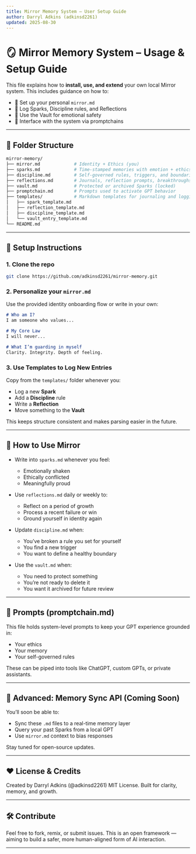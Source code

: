 ```yaml
---
title: Mirror Memory System – User Setup Guide
author: Darryl Adkins (adkinsd2261)
updated: 2025-08-30
---
```


# 🪞 Mirror Memory System – Usage & Setup Guide

This file explains how to **install, use, and extend** your own local Mirror system. This includes guidance on how to:

- 🌱 Set up your personal `mirror.md`
- 🔁 Log Sparks, Discipline rules, and Reflections
- 🔐 Use the Vault for emotional safety
- 🧠 Interface with the system via promptchains

---

## 📂 Folder Structure

```bash
mirror-memory/
├── mirror.md             # Identity + Ethics (you)
├── sparks.md             # Time-stamped memories with emotion + ethics
├── discipline.md         # Self-governed rules, triggers, and boundaries
├── reflections.md        # Journals, reflection prompts, breakthroughs
├── vault.md              # Protected or archived Sparks (locked)
├── promptchain.md        # Prompts used to activate GPT behavior
├── templates/            # Markdown templates for journaling and logging
│   ├── spark_template.md
│   ├── reflection_template.md
│   ├── discipline_template.md
│   └── vault_entry_template.md
└── README.md
```

---

## 🧭 Setup Instructions

### 1. Clone the repo
```bash
git clone https://github.com/adkinsd2261/mirror-memory.git
```

### 2. Personalize your `mirror.md`
Use the provided identity onboarding flow or write in your own:

```markdown
# Who am I?
I am someone who values...

# My Core Law
I will never...

# What I’m guarding in myself
Clarity. Integrity. Depth of feeling.
```

### 3. Use Templates to Log New Entries
Copy from the `templates/` folder whenever you:
- Log a new **Spark**
- Add a **Discipline** rule
- Write a **Reflection**
- Move something to the **Vault**

This keeps structure consistent and makes parsing easier in the future.

---

## 🪩 How to Use Mirror

- Write into `sparks.md` whenever you feel:
  - Emotionally shaken
  - Ethically conflicted
  - Meaningfully proud

- Use `reflections.md` daily or weekly to:
  - Reflect on a period of growth
  - Process a recent failure or win
  - Ground yourself in identity again

- Update `discipline.md` when:
  - You’ve broken a rule you set for yourself
  - You find a new trigger
  - You want to define a healthy boundary

- Use the `vault.md` when:
  - You need to protect something
  - You’re not ready to delete it
  - You want it archived for future review

---

## 🧠 Prompts (promptchain.md)

This file holds system-level prompts to keep your GPT experience grounded in:
- Your ethics
- Your memory
- Your self-governed rules

These can be piped into tools like ChatGPT, custom GPTs, or private assistants.

---

## 🔐 Advanced: Memory Sync API (Coming Soon)

You’ll soon be able to:
- Sync these `.md` files to a real-time memory layer
- Query your past Sparks from a local GPT
- Use `mirror.md` context to bias responses

Stay tuned for open-source updates.

---

## ❤️ License & Credits

Created by Darryl Adkins (@adkinsd2261)
MIT License.
Built for clarity, memory, and growth.

---

## 🛠️ Contribute
Feel free to fork, remix, or submit issues. This is an open framework —
aiming to build a safer, more human-aligned form of AI interaction.

---
